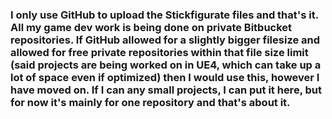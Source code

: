 ### I only use GitHub to upload the Stickfigurate files and that's it. All my game dev work is being done on private Bitbucket repositories. If GitHub allowed for a slightly bigger filesize and allowed for free private repositories within that file size limit (said projects are being worked on in UE4, which can take up a lot of space even if optimized) then I would use this, however I have moved on. If I can any small projects, I can put it here, but for now it's mainly for one repository and that's about it.
